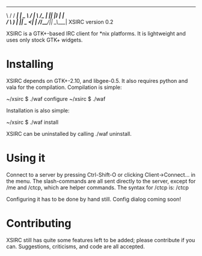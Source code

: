  __  ______ ___ ____   ____ 
 \ \/ / ___|_ _|  _ \ / ___|
  \  /\___ \| || |_) | |    
  /  \ ___) | ||  _ <| |___ 
 /_/\_\____/___|_| \_\\____|
 XSIRC           version 0.2

XSIRC is a GTK+-based IRC client for *nix platforms. It is lightweight and uses
only stock GTK+ widgets.

Installing
==========

XSIRC depends on GTK+-2.10, and libgee-0.5. It also requires python and vala for
the compilation. Compilation is simple:

 ~/xsirc $ ./waf configure
 ~/xsirc $ ./waf

Installation is also simple:

 ~/xsirc $ ./waf install
 
XSIRC can be uninstalled by calling ./waf uninstall.

Using it
========

Connect to a server by pressing Ctrl-Shift-O or clicking Client->Connect... in
the menu. The slash-commands are all sent directly to the server, except for /me
and /ctcp, which are helper commands. The syntax for /ctcp is: /ctcp <target> <message>

Configuring it has to be done by hand still. Config dialog coming soon!

Contributing
============

XSIRC still has quite some features left to be added; please contribute if
you can. Suggestions, criticisms, and code are all accepted.

